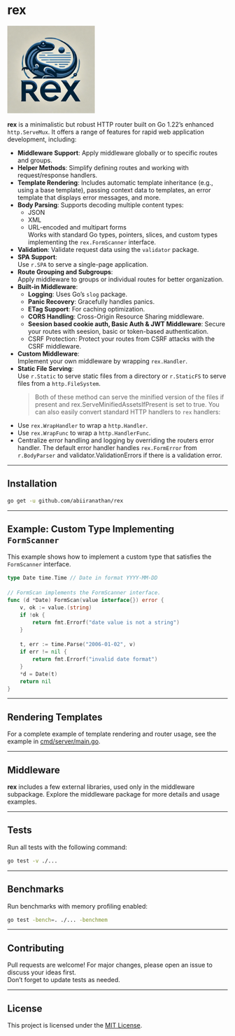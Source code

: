 # rex

<img src="./rex.webp" alt="logo" width="200"/>

**rex** is a minimalistic but robust HTTP router built on Go 1.22’s enhanced `http.ServeMux`. It offers a range of features for rapid web application development, including:

- **Middleware Support**: Apply middleware globally or to specific routes and groups.
- **Helper Methods**: Simplify defining routes and working with request/response handlers.
- **Template Rendering**: Includes automatic template inheritance (e.g., using a base template), passing context data to templates, an error template that displays error messages, and more.
- **Body Parsing**: Supports decoding multiple content types:
  - JSON
  - XML
  - URL-encoded and multipart forms  
  Works with standard Go types, pointers, slices, and custom types implementing the `rex.FormScanner` interface.
- **Validation**: Validate request data using the `validator` package.
- **SPA Support**:  
  Use `r.SPA` to serve a single-page application.
- **Route Grouping and Subgroups**:  
  Apply middleware to groups or individual routes for better organization.
- **Built-in Middleware**:
  - **Logging**: Uses Go’s `slog` package.
  - **Panic Recovery**: Gracefully handles panics.
  - **ETag Support**: For caching optimization.
  - **CORS Handling**: Cross-Origin Resource Sharing middleware.
  - **Seesion based cookie auth, Basic Auth & JWT Middleware**: Secure your routes with seesion, basic or token-based authentication.
  - CSRF Protection: Protect your routes from CSRF attacks with the CSRF middleware.
- **Custom Middleware**:  
  Implement your own middleware by wrapping `rex.Handler`.
- **Static File Serving**:  
  Use `r.Static` to serve static files from a directory or `r.StaticFS` to serve files from a `http.FileSystem`.
  > Both of these method can serve the minified version of the files if present and rex.ServeMinifiedAssetsIfPresent is set to true.
You can also easily convert standard HTTP handlers to `rex` handlers:
- Use `rex.WrapHandler` to wrap a `http.Handler`.  
- Use `rex.WrapFunc` to wrap a `http.HandlerFunc`.  
- Centralize error handling and logging by overriding the routers error handler. The default error handler handles `rex.FormError` from `r.BodyParser` and validator.ValidationErrors if there is a validation error.
---

## Installation

```bash
go get -u github.com/abiiranathan/rex
```

---

## Example: Custom Type Implementing `FormScanner`

This example shows how to implement a custom type that satisfies the `FormScanner` interface.

```go
type Date time.Time // Date in format YYYY-MM-DD

// FormScan implements the FormScanner interface.
func (d *Date) FormScan(value interface{}) error {
	v, ok := value.(string)
	if !ok {
		return fmt.Errorf("date value is not a string")
	}

	t, err := time.Parse("2006-01-02", v)
	if err != nil {
		return fmt.Errorf("invalid date format")
	}
	*d = Date(t)
	return nil
}
```

---

## Rendering Templates

For a complete example of template rendering and router usage, see the example in [cmd/server/main.go](./cmd/server/main.go).

---

## Middleware

**rex** includes a few external libraries, used only in the middleware subpackage. Explore the middleware package for more details and usage examples.

---

## Tests

Run all tests with the following command:

```bash
go test -v ./...
```

---

## Benchmarks

Run benchmarks with memory profiling enabled:

```bash
go test -bench=. ./... -benchmem
```

---

## Contributing

Pull requests are welcome! For major changes, please open an issue to discuss your ideas first.  
Don’t forget to update tests as needed.

---

## License

This project is licensed under the [MIT License](https://choosealicense.com/licenses/mit/).